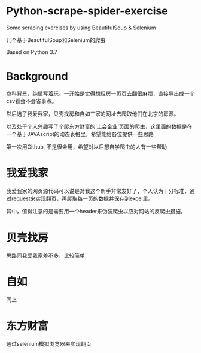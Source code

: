 # Python-scrape-spider-exercise

Some scraping exercises by using BeautifulSoup &amp; Selenium 

几个基于BeautifulSoup和Selenium的爬虫

Based on Python 3.7

# Background

商科背景，纯属写着玩。一开始是觉得想租房一页页去翻很麻烦，直接导出成一个csv看会不会省事点。

然后选了我爱我家，贝壳找房和自如三家的网址去爬取他们在北京的房源。

以及处于个人兴趣写了个爬东方财富的‘上会企业’页面的爬虫，这里面的数据是在一个基于JAVAscript的动态表格里，希望能给各位提供一些思路

第一次用Github, 不是很会用，希望对以后想自学爬虫的人有一些帮助



# 我爱我家
我爱我家的网页源代码可以说是对我这个新手非常友好了，个人认为十分标准，通过request来实现翻页，再爬取每一页的数据并保存到excel里。
    
其中，值得注意的是需要用一个header来伪装爬虫以应对网站的反爬虫措施。

# 贝壳找房
思路同我爱我家差不多，比较简单

# 自如
同上

# 东方财富
通过selenium模拟浏览器来实现翻页

    
    
